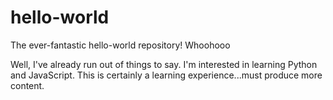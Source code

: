# hello-world
The ever-fantastic hello-world repository! Whoohooo

Well, I've already run out of things to say. I'm interested in learning Python and JavaScript. This is certainly a learning experience...must produce more content.
